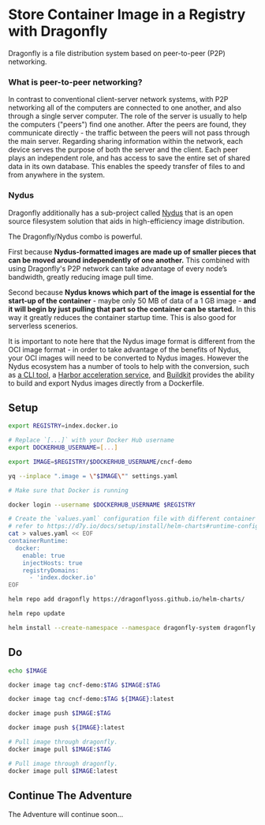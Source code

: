 # Store Container Image in a Registry with Dragonfly

Dragonfly is a file distribution system based on peer-to-peer (P2P) networking.

### What is peer-to-peer networking?

In contrast to conventional client-server network systems, with P2P networking all of the computers are connected to one another, and also through a single server computer. The role of the server is usually to help the computers ("peers") find one another. After the peers are found, they communicate directly - the traffic between the peers will not pass through the main server. Regarding sharing information within the network, each device serves the purpose of both the server and the client. Each peer plays an independent role, and has access to save the entire set of shared data in its own database. This enables the speedy transfer of files to and from anywhere in the system.

### Nydus

Dragonfly additionally has a sub-project called [Nydus](https://nydus.dev/) that is an open source filesystem solution that aids in high-efficiency image distribution.

The Dragonfly/Nydus combo is powerful. 

First because **Nydus-formatted images are made up of smaller pieces that can be moved around independently of one another.** This combined with using Dragonfly's P2P network can take advantage of every node’s bandwidth, greatly reducing image pull time.

Second because **Nydus knows which part of the image is essential for the start-up of the container** - maybe only 50 MB of data of a 1 GB image - **and it will begin by just pulling that part so the container can be started.** In this way it greatly reduces the container startup time. This is also good for serverless scenerios.  

It is important to note here that the Nydus image format is different from the OCI image format - in order to take advantage of the benefits of Nydus, your OCI images will need to be converted to Nydus images. However the Nydus ecosystem has a number of tools to help with the conversion, such as [a CLI tool](https://github.com/dragonflyoss/image-service/blob/master/docs/nydusify.md), a [Harbor acceleration service](https://github.com/goharbor/acceleration-service), and [Buildkit](https://github.com/moby/buildkit/issues/2046) provides the ability to build and export Nydus images directly from a Dockerfile.

## Setup

```bash
export REGISTRY=index.docker.io

# Replace `[...]` with your Docker Hub username
export DOCKERHUB_USERNAME=[...]

export IMAGE=$REGISTRY/$DOCKERHUB_USERNAME/cncf-demo

yq --inplace ".image = \"$IMAGE\"" settings.yaml

# Make sure that Docker is running

docker login --username $DOCKERHUB_USERNAME $REGISTRY

# Create the `values.yaml` configuration file with different container runtime,
# refer to https://d7y.io/docs/setup/install/helm-charts#runtime-configuration-guide-for-dragonfly-helm-chart.
cat > values.yaml << EOF
containerRuntime:
  docker:
    enable: true
    injectHosts: true
    registryDomains:
      - 'index.docker.io'
EOF

helm repo add dragonfly https://dragonflyoss.github.io/helm-charts/

helm repo update

helm install --create-namespace --namespace dragonfly-system dragonfly dragonfly/dragonfly -f values.yaml
```

## Do

```bash
echo $IMAGE

docker image tag cncf-demo:$TAG $IMAGE:$TAG

docker image tag cncf-demo:$TAG ${IMAGE}:latest

docker image push $IMAGE:$TAG

docker image push ${IMAGE}:latest

# Pull image through dragonfly.
docker image pull $IMAGE:$TAG

# Pull image through dragonfly.
docker image pull $IMAGE:latest
```

## Continue The Adventure

The Adventure will continue soon...
